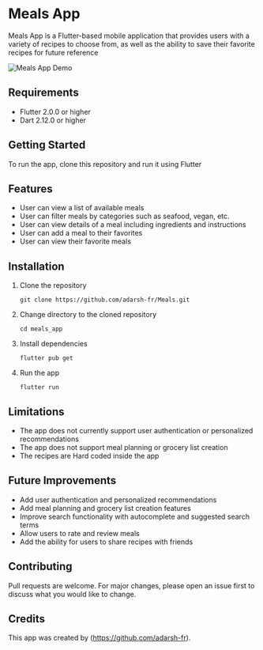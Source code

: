 # Meals App

Meals App is a Flutter-based mobile application that provides users with a variety of recipes to choose from, as well as the ability to save their favorite recipes for future reference

![Meals App Demo](https://user-images.githubusercontent.com/59118492/126570073-6c369c48-7a4c-40bb-af68-4a5c74696d7e.gif)

## Requirements
- Flutter 2.0.0 or higher
- Dart 2.12.0 or higher

## Getting Started
To run the app, clone this repository and run it using Flutter

## Features
- User can view a list of available meals
- User can filter meals by categories such as seafood, vegan, etc.
- User can view details of a meal including ingredients and instructions
- User can add a meal to their favorites
- User can view their favorite meals


## Installation
1. Clone the repository
   ```
   git clone https://github.com/adarsh-fr/Meals.git
   ```
2. Change directory to the cloned repository
   ```
   cd meals_app
   ```
3. Install dependencies
   ```
   flutter pub get
   ```
4. Run the app
   ```
   flutter run
   ```

## Limitations
- The app does not currently support user authentication or personalized recommendations
- The app does not support meal planning or grocery list creation
- The recipes are Hard coded inside the app

## Future Improvements
- Add user authentication and personalized recommendations
- Add meal planning and grocery list creation features
- Improve search functionality with autocomplete and suggested search terms
- Allow users to rate and review meals
- Add the ability for users to share recipes with friends

## Contributing
Pull requests are welcome. For major changes, please open an issue first to discuss what you would like to change.

## Credits
This app was created by (https://github.com/adarsh-fr).

